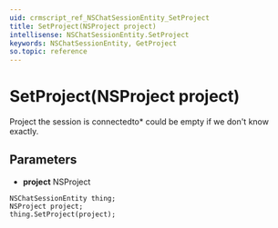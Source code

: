 ```yaml
---
uid: crmscript_ref_NSChatSessionEntity_SetProject
title: SetProject(NSProject project)
intellisense: NSChatSessionEntity.SetProject
keywords: NSChatSessionEntity, GetProject
so.topic: reference
---
```


# SetProject(NSProject project)

Project the session is connectedto* could be empty if we don't know exactly.

## Parameters

* **project** NSProject

```crmscript
NSChatSessionEntity thing;
NSProject project;
thing.SetProject(project);
```

